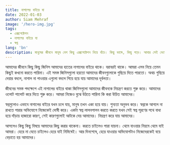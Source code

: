 ```yaml
---
title: নাগালের বাইরে যা
date: 2022-01-03
author: Siam Mehraf
image: '/hero-img.jpg'
tags:
  - এক্সপেক্টেশন
  - নাগালের বাইরে যা
  - স্বপ্ন
lang: 'bn'
description: মানুষের জীবনে মানুষ বেশ কিছু এক্সপেক্টেশন নিয়ে বাঁচে। কিছু ভাঙ্গে, কিছু গড়ে। আবার সেই ভেঙ্গে থাকা এক্সপেক্টেশনগুলো...
---
```


আমাদের জীবনে কিছু কিছু জিনিস আমাদের হাতের নাগালের বাইরে থাকে। বরাবরই থাকে। আমরা এসব নিয়ে তেমন কিছুই কখনো করতে পারিনা। এই সমস্ত জিনিসগুলো হয়তো আমাদের জীবনগুলোকে গুছিয়ে দিতে পারতো। অথচ গুছিয়ে দেয়ার বদলে, নাগাল না পাওয়ার এগুলো বদলে গিয়ে হয়ে যায় আমাদের দূর্বলতা।

জীবনের সমস্ত পদক্ষেপে এই নাগালের বাইরে থাকা জিনিসগুলো আমাদের জীবনকে নিয়ন্ত্রণ করতে শুরু করে। আমাদের ওলোট পালোট করে দিতে শুরু করে। আমরা নিজেও বুঝে উঠতে পারিনা কি করা উচিত আমাদের।

স্বপ্নগুলোও এভাবে নাগালের বাইরে যখন চলে যায়, মানুষ তখন একা হয়ে যায়। শুন্যতা অনুভব করে। স্বপ্নকে আগলে না রাখতে পারার অভিযোগে নিজেকেই দোষী করে। একটা স্বপ্ন লালনপালন করতে করতে যখন সেই স্বপ্ন পূরণের পথে বাধা হয়ে দাঁড়ায় হাজারো কারণ, সেই কারণগুলোই আটকে দেয় আমাদের। নিয়ন্ত্রণ করে যায় আমাদের।

আসলেও কিছু কিছু বিষয়ে আমাদের কিছু করার থাকেনা। করতে চাইলেও পারা যায়না। থেমে যাওয়ার নিয়মে থেমে যাই আমরা। হেরে না যেতে চাইলেও হেরে যাই নিমিষেই। আর দিনশেষে, হেরে যাওয়ার অভিযোগটাও নিজেদেরকেই বয়ে বেড়াতে হয় আমাদের।
